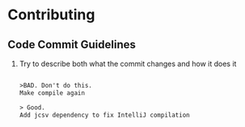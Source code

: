 # Contributing

## Code Commit Guidelines

1. Try to describe both what the commit changes and how it does it

   ```default

   >BAD. Don't do this.
   Make compile again

   > Good.
   Add jcsv dependency to fix IntelliJ compilation

   ```
